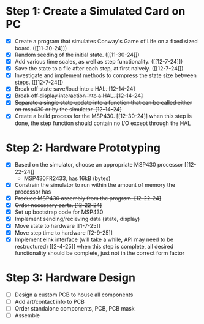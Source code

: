 # Step 1: Create a Simulated Card on PC
- [x] Create a program that simulates Conway's Game of Life on a fixed sized board. ([[11-30-24]])
- [x] Random seeding of the initial state. ([[11-30-24]])
- [x] Add various time scales, as well as step functionality. ([[12-7-24]])
- [x] Save the state to a file after each step, at first naively.  ([[12-7-24]])
- [x] Investigate and implement methods to compress the state size between steps. ([[12-7-24]])
- [x] ~~Break off state save/load into a HAL. [12-14-24]~~
- [x] ~~Break off display interaction into a HAL. [12-14-24]~~
- [x] ~~Separate a single state update into a function that can be called either on msp430 or by the simulator. [12-14-24]~~
- [x] Create a build process for the MSP430. [[12-30-24]]
when this step is done, the step function should contain no I/O except through the HAL
# Step 2: Hardware Prototyping
- [x] Based on the simulator, choose an appropriate MSP430 processor [[12-22-24]]
	- MSP430FR2433, has 16kB (bytes)
- [x] Constrain the simulator to run within the amount of memory the processor has
- [x] ~~Produce MSP430 assembly from the program. [12-22-24]~~
- [x] ~~Order necessary parts. [12-22-24]~~
- [x] Set up bootstrap code for MSP430
- [x] Implement sending/recieving data (state, display)
- [x] Move state to hardware [[1-7-25]]
- [x] Move step time to hardware [[2-9-25]]
- [x] Implement eInk interface (will take a while, API may need to be restructured) [[2-4-25]]
when this step is complete, all desired functionality should be complete, just not in the correct form factor

# Step 3: Hardware Design
- [ ] Design a custom PCB to house all components
- [ ] Add art/contact info to PCB
- [ ] Order standalone components, PCB, PCB mask
- [ ] Assemble